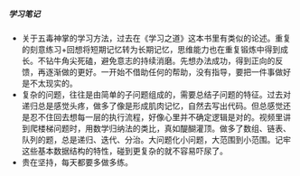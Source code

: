 ##### 学习笔记
+ 关于五毒神掌的学习方法，过去在《学习之道》这本书里有类似的论述。重复的刻意练习+回想将短期记忆转为长期记忆，思维能力也在重复锻炼中得到成长。不钻牛角尖死磕，避免意志的持续消磨。先想办法成功，得到正向的反馈，再逐渐做的更好。一开始不借助任何的帮助，没有指导，要把一件事做好是不太现实的。
+ 复杂的问题，往往是由简单的子问题组成的，需要总结子问题的特征。过去对递归总是感觉头疼，做多了像是形成肌肉记忆，自然去写出代码。但总感觉还是忍不住回去想每一层的执行流程，好像心里并不确定逻辑是对的。视频里讲到爬楼梯问题时，用数学归纳法的类比，真如醍醐灌顶。做多了数组、链表、队列的题，总是递归、迭代、分治。大问题化小问题，大范围到小范围。记牢这些基本数据结构的特性，碰到更复杂的就不容易吓尿了。
+ 贵在坚持，每天都要多做多练。